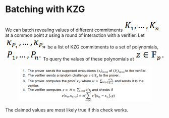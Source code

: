 # Batching with KZG

We can batch revealing values of different commitments <img src="../../.gitbook/assets/image (22).png" alt="" data-size="line"> at a common point 𝑧 using a round of interaction with a verifier. Let <img src="../../.gitbook/assets/image (20).png" alt="" data-size="line"> be a list of KZG commitments to a set of polynomials, <img src="../../.gitbook/assets/image (3).png" alt="" data-size="line"> To query the values of these polynomials at <img src="../../.gitbook/assets/image (42).png" alt="" data-size="line">

<figure><img src="../../.gitbook/assets/image (11).png" alt=""><figcaption></figcaption></figure>

The claimed values are most likely true if this check works.
